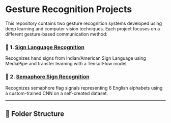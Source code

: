 # Gesture Recognition Projects

This repository contains two gesture recognition systems developed using deep learning and computer vision techniques. Each project focuses on a different gesture-based communication method:

### 🔹 1. [Sign Language Recognition](./sign-language-recognition)
Recognizes hand signs from Indian/American Sign Language using MediaPipe and transfer learning with a TensorFlow model.

### 🔹 2. [Semaphore Sign Recognition](./semaphore-sign-recognition)
Recognizes semaphore flag signals representing 6 English alphabets using a custom-trained CNN on a self-created dataset.

---

## 📂 Folder Structure

